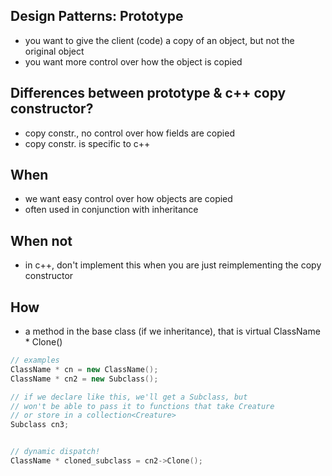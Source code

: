Design Patterns: Prototype
---------------
- you want to give the client (code) a copy of an object, but not the original object
- you want more control over how the object is copied 

Differences between prototype & c++ copy constructor?
-----------------
- copy constr., no control over how fields are copied
- copy constr. is specific to c++


When
----
- we want easy control over how objects are copied
- often used in conjunction with inheritance

When not
--------
- in c++, don't implement this when you are just reimplementing the copy constructor

How
--
- a method in the base class (if we inheritance), that is virtual ClassName * Clone()

```c++
// examples
ClassName * cn = new ClassName();
ClassName * cn2 = new Subclass();

// if we declare like this, we'll get a Subclass, but
// won't be able to pass it to functions that take Creature
// or store in a collection<Creature>
Subclass cn3;


// dynamic dispatch!
ClassName * cloned_subclass = cn2->Clone();
```



























